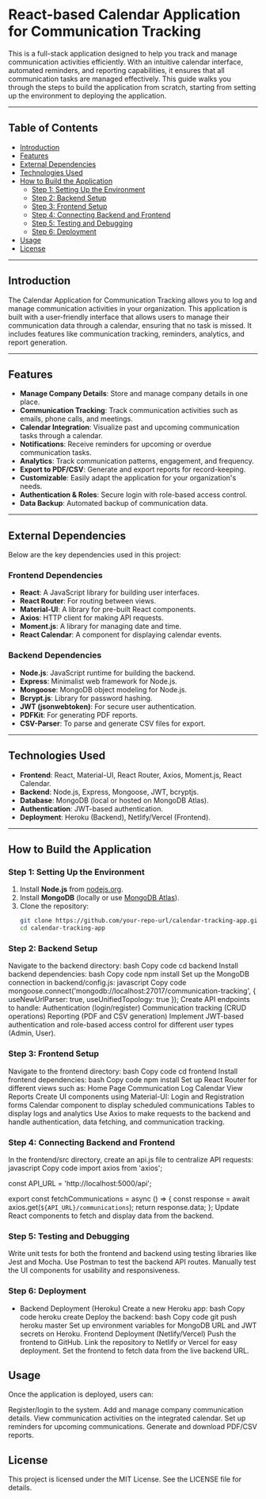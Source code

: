 # React-based Calendar Application for Communication Tracking

This is a full-stack application designed to help you track and manage communication activities efficiently. With an intuitive calendar interface, automated reminders, and reporting capabilities, it ensures that all communication tasks are managed effectively. This guide walks you through the steps to build the application from scratch, starting from setting up the environment to deploying the application.

---

## Table of Contents

- [Introduction](#introduction)
- [Features](#features)
- [External Dependencies](#external-dependencies)
- [Technologies Used](#technologies-used)
- [How to Build the Application](#how-to-build-the-application)
  - [Step 1: Setting Up the Environment](#step-1-setting-up-the-environment)
  - [Step 2: Backend Setup](#step-2-backend-setup)
  - [Step 3: Frontend Setup](#step-3-frontend-setup)
  - [Step 4: Connecting Backend and Frontend](#step-4-connecting-backend-and-frontend)
  - [Step 5: Testing and Debugging](#step-5-testing-and-debugging)
  - [Step 6: Deployment](#step-6-deployment)
- [Usage](#usage)
- [License](#license)

---

## Introduction

The Calendar Application for Communication Tracking allows you to log and manage communication activities in your organization. This application is built with a user-friendly interface that allows users to manage their communication data through a calendar, ensuring that no task is missed. It includes features like communication tracking, reminders, analytics, and report generation.

---

## Features

- **Manage Company Details**: Store and manage company details in one place.
- **Communication Tracking**: Track communication activities such as emails, phone calls, and meetings.
- **Calendar Integration**: Visualize past and upcoming communication tasks through a calendar.
- **Notifications**: Receive reminders for upcoming or overdue communication tasks.
- **Analytics**: Track communication patterns, engagement, and frequency.
- **Export to PDF/CSV**: Generate and export reports for record-keeping.
- **Customizable**: Easily adapt the application for your organization's needs.
- **Authentication & Roles**: Secure login with role-based access control.
- **Data Backup**: Automated backup of communication data.

---

## External Dependencies

Below are the key dependencies used in this project:

### Frontend Dependencies

- **React**: A JavaScript library for building user interfaces.
- **React Router**: For routing between views.
- **Material-UI**: A library for pre-built React components.
- **Axios**: HTTP client for making API requests.
- **Moment.js**: A library for managing date and time.
- **React Calendar**: A component for displaying calendar events.

### Backend Dependencies

- **Node.js**: JavaScript runtime for building the backend.
- **Express**: Minimalist web framework for Node.js.
- **Mongoose**: MongoDB object modeling for Node.js.
- **Bcrypt.js**: Library for password hashing.
- **JWT (jsonwebtoken)**: For secure user authentication.
- **PDFKit**: For generating PDF reports.
- **CSV-Parser**: To parse and generate CSV files for export.

---

## Technologies Used

- **Frontend**: React, Material-UI, React Router, Axios, Moment.js, React Calendar.
- **Backend**: Node.js, Express, Mongoose, JWT, bcryptjs.
- **Database**: MongoDB (local or hosted on MongoDB Atlas).
- **Authentication**: JWT-based authentication.
- **Deployment**: Heroku (Backend), Netlify/Vercel (Frontend).

---

## How to Build the Application

### Step 1: Setting Up the Environment

1. Install **Node.js** from [nodejs.org](https://nodejs.org/).
2. Install **MongoDB** (locally or use [MongoDB Atlas](https://www.mongodb.com/cloud/atlas)).
3. Clone the repository:
   ```bash
   git clone https://github.com/your-repo-url/calendar-tracking-app.git
   cd calendar-tracking-app
   
### Step 2: Backend Setup

Navigate to the backend directory:
bash
Copy code
cd backend
Install backend dependencies:
bash
Copy code
npm install
Set up the MongoDB connection in backend/config.js:
javascript
Copy code
mongoose.connect('mongodb://localhost:27017/communication-tracking', {
  useNewUrlParser: true,
  useUnifiedTopology: true
});
Create API endpoints to handle:
Authentication (login/register)
Communication tracking (CRUD operations)
Reporting (PDF and CSV generation)
Implement JWT-based authentication and role-based access control for different user types (Admin, User).

### Step 3: Frontend Setup

Navigate to the frontend directory:
bash
Copy code
cd frontend
Install frontend dependencies:
bash
Copy code
npm install
Set up React Router for different views such as:
Home Page
Communication Log
Calendar View
Reports
Create UI components using Material-UI:
Login and Registration forms
Calendar component to display scheduled communications
Tables to display logs and analytics
Use Axios to make requests to the backend and handle authentication, data fetching, and communication tracking.

### Step 4: Connecting Backend and Frontend

In the frontend/src directory, create an api.js file to centralize API requests:
javascript
Copy code
import axios from 'axios';

const API_URL = 'http://localhost:5000/api';

export const fetchCommunications = async () => {
  const response = await axios.get(`${API_URL}/communications`);
  return response.data;
};
Update React components to fetch and display data from the backend.

### Step 5: Testing and Debugging

Write unit tests for both the frontend and backend using testing libraries like Jest and Mocha.
Use Postman to test the backend API routes.
Manually test the UI components for usability and responsiveness.

### Step 6: Deployment

- Backend Deployment (Heroku)
Create a new Heroku app:
bash
Copy code
heroku create
Deploy the backend:
bash
Copy code
git push heroku master
Set up environment variables for MongoDB URL and JWT secrets on Heroku.
Frontend Deployment (Netlify/Vercel)
Push the frontend to GitHub.
Link the repository to Netlify or Vercel for easy deployment.
Set the frontend to fetch data from the live backend URL.
## Usage
Once the application is deployed, users can:

Register/login to the system.
Add and manage company communication details.
View communication activities on the integrated calendar.
Set up reminders for upcoming communications.
Generate and download PDF/CSV reports.
## License
This project is licensed under the MIT License. See the LICENSE file for details.
